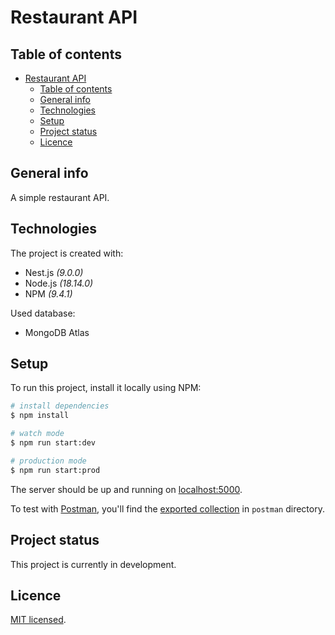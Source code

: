 # Restaurant API

## Table of contents

- [Restaurant API](#restaurant-api)
  - [Table of contents](#table-of-contents)
  - [General info](#general-info)
  - [Technologies](#technologies)
  - [Setup](#setup)
  - [Project status](#project-status)
  - [Licence](#licence)

## General info

A simple restaurant API.

## Technologies

The project is created with:

- Nest.js _(9.0.0)_
- Node.js _(18.14.0)_
- NPM _(9.4.1)_

Used database:

- MongoDB Atlas

## Setup

To run this project, install it locally using NPM:

```bash
# install dependencies
$ npm install
```

```bash
# watch mode
$ npm run start:dev

# production mode
$ npm run start:prod
```

The server should be up and running on [localhost:5000](http://localhost:5000/).

To test with [Postman](https://www.postman.com/), you'll find the [exported collection](./postman/restaurant-api.postman_collection.json) in `postman` directory.

## Project status

This project is currently in development.

## Licence

[MIT licensed](LICENSE).
